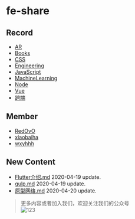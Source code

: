 
# fe-share

<!-- RECORD-START -->
## Record
* [AR](https://github.com/fff455/fe-share/tree/master/AR)
* [Books](https://github.com/fff455/fe-share/tree/master/Books)
* [CSS](https://github.com/fff455/fe-share/tree/master/CSS)
* [Engineering](https://github.com/fff455/fe-share/tree/master/Engineering)
* [JavaScript](https://github.com/fff455/fe-share/tree/master/JavaScript)
* [MachineLearning](https://github.com/fff455/fe-share/tree/master/MachineLearning)
* [Node](https://github.com/fff455/fe-share/tree/master/Node)
* [Vue](https://github.com/fff455/fe-share/tree/master/Vue)
* [跨端](https://github.com/fff455/fe-share/tree/master/跨端)
<!-- RECORD-END -->

<!-- MEMBER-START -->
## Member
* [RedOvO](https://github.com/RedOvO)
* [xiaobaiha](https://github.com/xiaobaiha)
* [wxyhhh](https://github.com/wxyhhh)
<!-- MEMBER-END -->

<!-- NEW CONTENT-START -->
## New Content
* [Flutter介绍.md](https://github.com/fff455/fe-share/tree/master/跨端/Flutter介绍.md) 2020-04-19 update.
* [gulp.md](https://github.com/fff455/fe-share/tree/master/Engineering/gulp.md) 2020-04-19 update.
* [原型网络.md](https://github.com/fff455/fe-share/tree/master/MachineLearning/原型网络.md) 2020-04-20 update.
<!-- NEW CONTENT-END -->

> 更多内容或者加入我们，欢迎关注我们的公众号  
> ![123](./Books/image/gzh.png)

